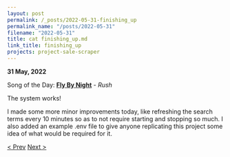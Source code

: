 ```yaml
---
layout: post
permalink: /_posts/2022-05-31-finishing_up
permalink_name: "/posts/2022-05-31"
filename: "2022-05-31"
title: cat finishing_up.md
link_title: finishing_up
projects: project-sale-scraper
---
```

**31 May, 2022**

Song of the Day: [**Fly By Night**](https://youtu.be/nEVDZl5UvN4) - *Rush*

The system works!

I made some more minor improvements today, like refreshing the search terms every 10 minutes so as to not require starting and stopping so much. I also added an example .env file to give anyone replicating this project some idea of what would be required for it.

[< Prev](/_posts/2022-05-30-notification_enabled)    [Next >](/_posts/2022-06-01-road_trip_day_1)
